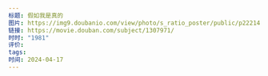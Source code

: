 ```yaml
---
标题: 假如我是真的
图片: https://img9.doubanio.com/view/photo/s_ratio_poster/public/p2221426906.webp
链接: https://movie.douban.com/subject/1307971/
时时: "1981"
评价: 
tags: 
时间: 2024-04-17
---
```


